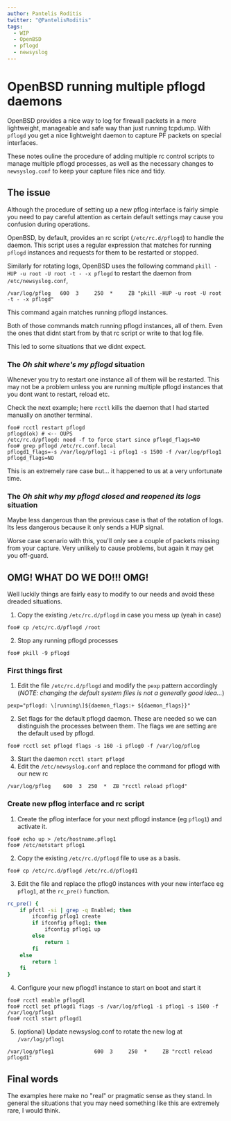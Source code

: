 ```yaml
---
author: Pantelis Roditis
twitter: "@PantelisRoditis"
tags:
  - WIP
  - OpenBSD
  - pflogd
  - newsyslog
---
```


# OpenBSD running multiple pflogd daemons
OpenBSD provides a nice way to log for firewall packets in a more lightweight, manageable and safe way than just running tcpdump. With `pflogd` you get a nice lightweight daemon to capture PF packets on special interfaces.

These notes ouline the procedure of adding multiple rc control scripts to manage multiple pflogd processes, as well as the necessary changes to `newsyslog.conf` to keep your capture files nice and tidy.

## The issue
Although the procedure of setting up a new pflog interface is fairly simple you need to pay careful attention as certain default settings may cause you confusion during operations.

OpenBSD, by default, provides an rc script (`/etc/rc.d/pflogd`) to handle the daemon. This script uses a regular expression that matches for running `pflogd` instances and requests for them to be restarted or stopped.

Similarly for rotating logs, OpenBSD uses the following command `pkill -HUP -u root -U root -t - -x pflogd` to restart the daemon from `/etc/newsyslog.conf`,
```
/var/log/pflog   600  3     250  *     ZB "pkill -HUP -u root -U root -t - -x pflogd"
```

This command again matches running pflogd instances.

Both of those commands match running pflogd instances, all of them. Even the ones that didnt start from by that rc script or write to that log file.

This led to some situations that we didnt expect.

### The _Oh shit where's my pflogd_ situation
Whenever you try to restart one instance all of them will be restarted. This may not be a problem unless you are running multiple pflogd instances that you dont want to restart, reload etc.

Check the next example; here `rcctl` kills the daemon that I had started manually on another terminal.
```shell
foo# rcctl restart pflogd
pflogd(ok) # <-- OUPS
/etc/rc.d/pflogd: need -f to force start since pflogd_flags=NO
foo# grep pflogd /etc/rc.conf.local
pflogd1_flags=-s /var/log/pflog1 -i pflog1 -s 1500 -f /var/log/pflog1
pflogd_flags=NO
```

This is an extremely rare case but... it happened to us at a very unfortunate time.

### The _Oh shit why my pflogd closed and reopened its logs_ situation
Maybe less dangerous than the previous case is that of the rotation of logs. Its less dangerous because it only sends a HUP signal.

Worse case scenario with this, you'll only see a couple of packets missing from your capture. Very unlikely to cause problems, but again it may get you off-guard.

## OMG! WHAT DO WE DO!!! OMG!
Well luckily things are fairly easy to modify to our needs and avoid these dreaded situations.

1. Copy the existing `/etc/rc.d/pflogd` in case you mess up (yeah in case)
```shell
foo# cp /etc/rc.d/pflogd /root
```
2. Stop any running pflogd processes
```shell
foo# pkill -9 pflogd
```


### First things first

1. Edit the file `/etc/rc.d/pflogd` and modify the `pexp` pattern accordingly (_NOTE: changing the default system files is not a generally good idea..._)
```shell
pexp="pflogd: \[running\]${daemon_flags:+ ${daemon_flags}}"
```
2. Set flags for the default pflogd daemon. These are needed so we can distinguish the processes between them. The flags we are setting are the default used by pflogd.
```shell
foo# rcctl set pflogd flags -s 160 -i pflog0 -f /var/log/pflog
```
3. Start the daemon `rcctl start pflogd`
4. Edit the `/etc/newsyslog.conf` and replace the command for pflogd with our new rc
```
/var/log/pflog    600  3  250  *  ZB "rcctl reload pflogd"
```

### Create new pflog interface and rc script
1. Create the pflog interface for your next pflogd instance (eg `pflog1`) and activate it.
```shell
foo# echo up > /etc/hostname.pflog1
foo# /etc/netstart pflog1
```

2. Copy the existing `/etc/rc.d/pflogd` file to use as a basis.
```shell
foo# cp /etc/rc.d/pflogd /etc/rc.d/pflogd1
```
3. Edit the file and replace the pflog0 instances with your new interface eg `pflog1`, at the `rc_pre()` function.
```sh
rc_pre() {
	if pfctl -si | grep -q Enabled; then
		ifconfig pflog1 create
		if ifconfig pflog1; then
			ifconfig pflog1 up
		else
			return 1
		fi
	else
		return 1
	fi
}
```

4. Configure your new pflogd1 instance to start on boot and start it
```shell
foo# rcctl enable pflogd1
foo# rcctl set pflogd1 flags -s /var/log/pflog1 -i pflog1 -s 1500 -f /var/log/pflog1
foo# rcctl start pflogd1
```

5. (optional) Update newsyslog.conf to rotate the new log at `/var/log/pflog1`
```shell
/var/log/pflog1				600  3     250  *     ZB "rcctl reload pflogd1"
```

## Final words
The examples here make no "real" or pragmatic sense as they stand. In general the situations that you may need something like this are extremely rare, I would think.
